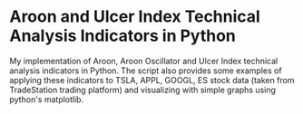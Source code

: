 # Aroon and Ulcer Index Technical Analysis Indicators in Python
My implementation of Aroon, Aroon Oscillator and Ulcer Index technical analysis indicators in Python. The script also provides some examples of applying these indicators to TSLA, APPL, GOOGL, ES stock data (taken from TradeStation trading platform) and visualizing with simple graphs using python's matplotlib.
